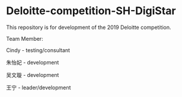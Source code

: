 # Deloitte-competition-SH-DigiStar
This repository is for development of the 2019 Deloitte competition.


Team Member:

Cindy - testing/consultant

朱怡妃 - development

吴文璇 - development

王宁 - leader/development
